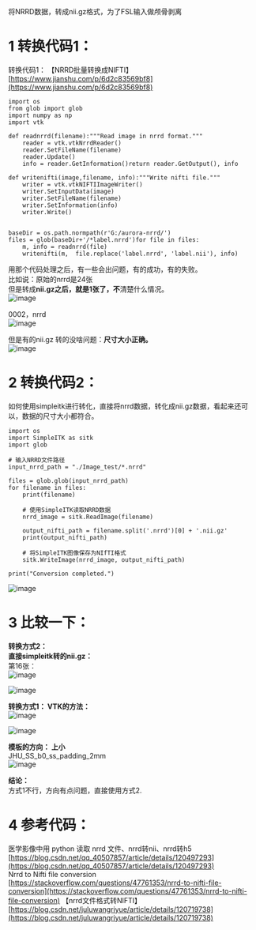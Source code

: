 将NRRD数据，转成nii.gz格式，为了FSL输入做颅骨剥离

# 1 转换代码1：
转换代码1：
【NRRD批量转换成NIFTI】
[https://www.jianshu.com/p/6d2c83569bf8](https://www.jianshu.com/p/6d2c83569bf8)
``` 
import os
from glob import glob
import numpy as np
import vtk

def readnrrd(filename):"""Read image in nrrd format."""
    reader = vtk.vtkNrrdReader()
    reader.SetFileName(filename)
    reader.Update()
    info = reader.GetInformation()return reader.GetOutput(), info

def writenifti(image,filename, info):"""Write nifti file."""
    writer = vtk.vtkNIFTIImageWriter()
    writer.SetInputData(image)
    writer.SetFileName(filename)
    writer.SetInformation(info)
    writer.Write()


baseDir = os.path.normpath(r'G:/aurora-nrrd/')
files = glob(baseDir+'/*label.nrrd')for file in files:
    m, info = readnrrd(file)
    writenifti(m,  file.replace('label.nrrd', 'label.nii'), info)
```

用那个代码处理之后，有一些会出问题，有的成功，有的失败。   
比如说：原始的nrrd是24张    
但是转成**nii.gz之后，就是1张了，不**清楚什么情况。    
![image](https://github.com/Alexa2077/Preprocessing-of-stroke-MRI-data/assets/59952693/d14da888-5b8f-497e-87d3-cf51ddb77f32)
   
0002，nrrd   
![image](https://github.com/Alexa2077/Preprocessing-of-stroke-MRI-data/assets/59952693/d9b7e873-3d6e-44e7-a59e-53bef91c11cd)
   
但是有的nii.gz 转的没啥问题：**尺寸大小正确。**  
![image](https://github.com/Alexa2077/Preprocessing-of-stroke-MRI-data/assets/59952693/6dfd7d22-d09e-4f28-9b90-559dd54484f1)  



# 2 转换代码2：   
如何使用simpleitk进行转化，直接将nrrd数据，转化成nii.gz数据，看起来还可以，数据的尺寸大小都符合。  

```
import os
import SimpleITK as sitk
import glob

# 输入NRRD文件路径
input_nrrd_path = "./Image_test/*.nrrd"

files = glob.glob(input_nrrd_path)
for filename in files:
    print(filename)

    # 使用SimpleITK读取NRRD数据
    nrrd_image = sitk.ReadImage(filename)

    output_nifti_path = filename.split('.nrrd')[0] + '.nii.gz'
    print(output_nifti_path)

    # 将SimpleITK图像保存为NIfTI格式
    sitk.WriteImage(nrrd_image, output_nifti_path)

print("Conversion completed.")
```
   
![image](https://github.com/Alexa2077/Preprocessing-of-stroke-MRI-data/assets/59952693/f03bdf3a-bf7f-4a34-9b89-8d0bf3e50739)

  
# 3 比较一下：  
**转换方式2：**  
**直接simpleitk转的nii.gz：**  
第16张：  
![image](https://github.com/Alexa2077/Preprocessing-of-stroke-MRI-data/assets/59952693/7e5ce825-769b-4a0d-9a69-27c5bc53443e)
  
![image](https://github.com/Alexa2077/Preprocessing-of-stroke-MRI-data/assets/59952693/7d08f278-7e69-474f-aad7-cd795c5957bf)


  
**转换方式1： VTK的方法：**  
![image](https://github.com/Alexa2077/Preprocessing-of-stroke-MRI-data/assets/59952693/b9c0c1bd-d6c0-40c1-a834-250b4f2a03a6)
  
![image](https://github.com/Alexa2077/Preprocessing-of-stroke-MRI-data/assets/59952693/dc961093-9c27-47af-b7a2-267b5653bc15)

  

**模板的方向： 上小**  
JHU_SS_b0_ss_padding_2mm  
![image](https://github.com/Alexa2077/Preprocessing-of-stroke-MRI-data/assets/59952693/83dc8262-5ce4-4fce-8ed7-317e6e8f161b)


  


**结论：**  
方式1不行，方向有点问题，直接使用方式2.  



# 4 参考代码：
     
医学影像中用 python 读取 nrrd 文件、nrrd转nii、nrrd转h5   
[https://blog.csdn.net/qq_40507857/article/details/120497293](https://blog.csdn.net/qq_40507857/article/details/120497293)   
Nrrd to Nifti file conversion    
[https://stackoverflow.com/questions/47761353/nrrd-to-nifti-file-conversion](https://stackoverflow.com/questions/47761353/nrrd-to-nifti-file-conversion)
【nrrd文件格式转NIFTI】   
[https://blog.csdn.net/juluwangriyue/article/details/120719738](https://blog.csdn.net/juluwangriyue/article/details/120719738)   
